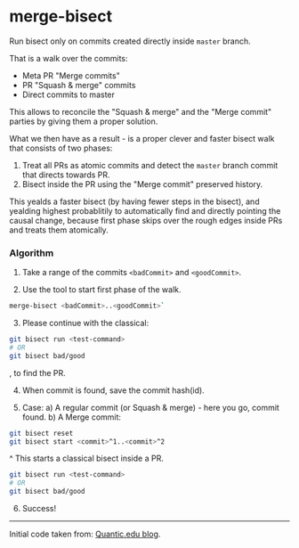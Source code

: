 # merge-bisect

Run bisect only on commits created directly inside `master` branch.

That is a walk over the commits:
  * Meta PR "Merge commits"
  * PR "Squash & merge" commits
  * Direct commits to master

This allows to reconcile the "Squash & merge" and the "Merge commit" parties by giving them a proper solution.

What we then have as a result - is a proper clever and faster bisect walk that consists of two phases:
1. Treat all PRs as atomic commits and detect the `master` branch commit that directs towards PR.
2. Bisect inside the PR using the "Merge commit" preserved history.

This yealds a faster bisect (by having fewer steps in the bisect), and yealding highest probablitily to automatically find and directly pointing the causal change, because first phase skips over the rough edges inside PRs and treats them atomically.

### Algorithm

1. Take a range of the commits `<badCommit>` and `<goodCommit>`.

2. Use the tool to start first phase of the walk.
  ```sh
  merge-bisect <badCommit>..<goodCommit>`
  ```
  
3. Please continue with the classical:
  
  ```sh
  git bisect run <test-command>
  # OR
  git bisect bad/good
  ```
  , to find the PR.
  
4. When commit is found, save the commit hash(id).
  
5. Case:
a) A regular commit (or Squash & merge) - here you go, commit found.
b) A Merge commit:
  
  ```sh
  git bisect reset
  git bisect start <commit>^1..<commit>^2
  ```
  ^ This starts a classical bisect inside a PR.
  
  ```sh
  git bisect run <test-command>
  # OR
  git bisect bad/good
  ```
  
6. Success!

---

Initial code taken from: [Quantic.edu blog](https://blog.quantic.edu/2015/02/03/git-bisect-debugging-with-feature-branches/).
